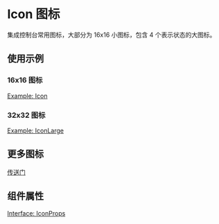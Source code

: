 # Icon 图标

集成控制台常用图标，大部分为 16x16 小图标，包含 4 个表示状态的大图标。

## 使用示例

### 16x16 图标

[Example: Icon](./_example/IconExample.jsx)

### 32x32 图标

[Example: IconLarge](./_example/IconLargeExample.jsx)

## 更多图标

[传送门](http://teaui.pages.oa.com/#/icon)

## 组件属性

[Interface: IconProps](./Icon.tsx)
